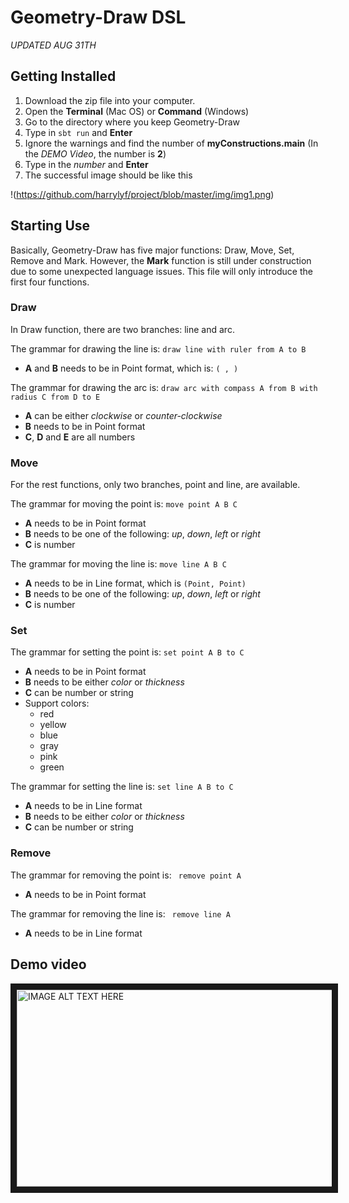 # Geometry-Draw DSL
*UPDATED AUG 31TH*

## Getting Installed
1. Download the zip file into your computer.
2. Open the **Terminal** (Mac OS) or **Command** (Windows)
3. Go to the directory where you keep Geometry-Draw
4. Type in ```sbt run``` and **Enter**
5. Ignore the warnings and find the number of **myConstructions.main** (In the *DEMO Video*, the number is **2**)
6. Type in the *number* and **Enter**
7. The successful image should be like this

!(https://github.com/harrylyf/project/blob/master/img/img1.png)


## Starting Use

Basically, Geometry-Draw has five major functions: Draw, Move, Set, Remove and Mark. However, the **Mark** function is still under construction due to some unexpected language issues. This file will only introduce the first four functions.

### Draw
In Draw function, there are two branches: line and arc.

The grammar for drawing the line is: 
```draw line with ruler from A to B```

- **A** and **B** needs to be in Point format, which is: ```( , )```

The grammar for drawing the arc is:
```draw arc with compass A from B with radius C from D to E```

- **A** can be either *clockwise* or *counter-clockwise*
- **B** needs to be in Point format
- **C**, **D** and **E** are all numbers

### Move
For the rest functions, only two branches, point and line, are available.

The grammar for moving the point is:
```move point A B C```

- **A** needs to be in Point format
- **B** needs to be one of the following: *up*, *down*, *left* or *right*
- **C** is number

The grammar for moving the line is:
```move line A B C```

- **A** needs to be in Line format, which is ```(Point, Point)```
- **B** needs to be one of the following: *up*, *down*, *left* or *right*
- **C** is number

### Set

The grammar for setting the point is:
```set point A B to C```

- **A** needs to be in Point format
- **B** needs to be either *color* or *thickness*
- **C** can be number or string
- Support colors: 
	- red
	- yellow
	- blue
	- gray
	- pink
	- green

The grammar for setting the line is:
```set line A B to C```

- **A** needs to be in Line format
- **B** needs to be either *color* or *thickness*
- **C** can be number or string

### Remove
The grammar for removing the point is:
``` remove point A```

- **A** needs to be in Point format


The grammar for removing the line is:
``` remove line A```

- **A** needs to be in Line format



## Demo video
<a href="https://www.youtube.com/watch?feature=player_embedded&v=2T7v8VqQpLs
" target="_blank"><img src="http://img.youtube.com/vi/2T7v8VqQpLs/0.jpg" 
alt="IMAGE ALT TEXT HERE" width="560" height="315" border="10" /></a>
